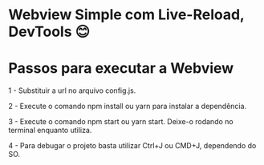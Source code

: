 # Webview Simple com Live-Reload, DevTools :blush:

# Passos para executar a Webview

1 - Substituir a url no arquivo config.js.

2 - Execute o comando npm install ou yarn para instalar a dependência.

3 - Execute o comando npm start ou yarn start. Deixe-o rodando no terminal enquanto utiliza.

4 - Para debugar o projeto basta utilizar Ctrl+J ou CMD+J, dependendo do SO.
